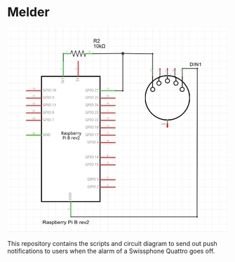 # Melder

![alt tag](https://raw.githubusercontent.com/cpoetter/Melder/master/wiring.jpg)

This repository contains the scripts and circuit diagram to send out push notifications to users when the alarm of a Swissphone Quattro goes off.
